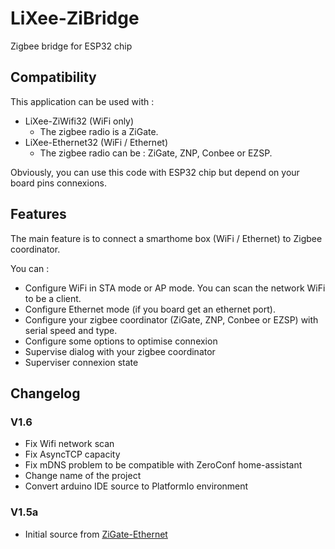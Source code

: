 # LiXee-ZiBridge
Zigbee bridge for ESP32 chip

## Compatibility
This application can be used with :  
* LiXee-ZiWifi32  (WiFi only)
    * The zigbee radio is a ZiGate.  
* LiXee-Ethernet32  (WiFi / Ethernet)
    * The zigbee radio can be : ZiGate, ZNP, Conbee or EZSP.
      
Obviously, you can use this code with ESP32 chip but depend on your board pins connexions. 

## Features
The main feature is to connect a smarthome box (WiFi / Ethernet) to Zigbee coordinator.  

You can :  
* Configure WiFi in STA mode or AP mode. You can scan the network WiFi to be a client.  
* Configure Ethernet mode (if you board get an ethernet port).  
* Configure your zigbee coordinator (ZiGate, ZNP, Conbee or EZSP) with serial speed and type.  
* Configure some options to optimise connexion
* Supervise dialog with your zigbee coordinator
* Superviser connexion state

## Changelog

### V1.6
* Fix Wifi network scan
* Fix AsyncTCP capacity
* Fix mDNS problem to be compatible with ZeroConf home-assistant
* Change name of the project
* Convert arduino IDE source to PlatformIo environment

### V1.5a
* Initial source from [ZiGate-Ethernet](https://github.com/fairecasoimeme/ZiGate-Ethernet)
